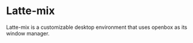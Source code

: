 # Latte-mix
Latte-mix is ​​a customizable desktop environment that uses openbox as its window manager.
